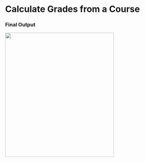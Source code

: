 <h1>Calculate Grades from a Course</h1>



<h3>Final Output</h3>

<img src="https://suelenduarte.github.io/CalculateGradesCourse/images/java-course.png" width = 350 height = 400> 
